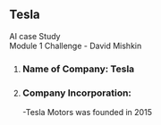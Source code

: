 ## Tesla 
AI case Study  
Module 1 Challenge - David Mishkin

1. ### Name of Company: Tesla
2. ### Company Incorporation:
   -Tesla Motors was founded in 2015 


